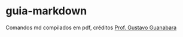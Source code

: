 # guia-markdown
Comandos md compilados em pdf, créditos [Prof. Gustavo Guanabara](https://github.com/gustavoguanabara/git-github)

